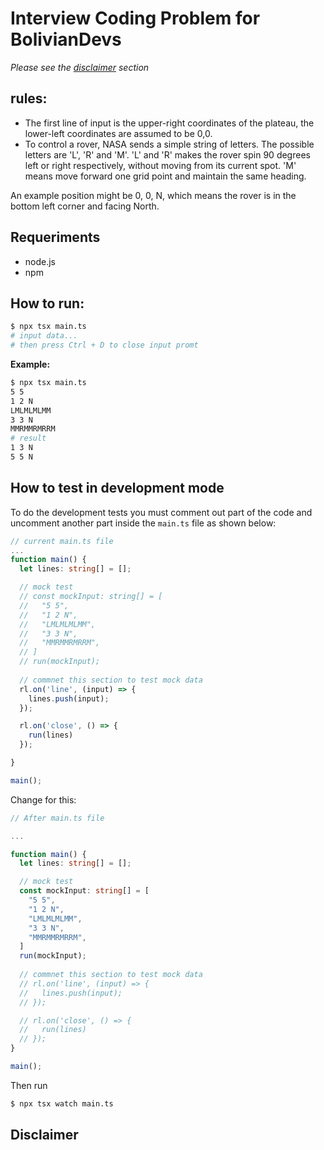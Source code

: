 # Interview Coding Problem for BolivianDevs

_Please see the [disclaimer](#disclaimer) section_
## rules:
- The first line of input is the upper-right coordinates of the plateau, the lower-left coordinates are assumed to be 0,0.
- To control a rover, NASA sends a simple string of letters. The possible letters are 'L', 'R' and 'M'. 'L' and 'R' makes the rover spin 90 degrees left or right respectively, without moving from its current spot. 'M' means move forward one grid point and maintain the same heading.

An example position might be 0, 0, N, which means the rover is in the bottom left corner and facing North.


## Requeriments

- node.js
- npm

## How to run:

```bash
$ npx tsx main.ts
# input data...
# then press Ctrl + D to close input promt
```````

**Example:**

```bash
$ npx tsx main.ts      
5 5
1 2 N
LMLMLMLMM
3 3 N
MMRMMRMRRM
# result
1 3 N 
5 5 N
```

## How to test in development mode

To do the development tests you must comment out part of the code and uncomment another part inside the `main.ts` file as shown below:

```typescript
// current main.ts file
...
function main() {
  let lines: string[] = [];

  // mock test
  // const mockInput: string[] = [
  //   "5 5",
  //   "1 2 N",
  //   "LMLMLMLMM",
  //   "3 3 N",
  //   "MMRMMRMRRM",
  // ]
  // run(mockInput);
  
  // commnet this section to test mock data
  rl.on('line', (input) => {
    lines.push(input);
  });

  rl.on('close', () => {
    run(lines)
  });

}

main();
```

Change for this:

```typescript
// After main.ts file

...

function main() {
  let lines: string[] = [];

  // mock test
  const mockInput: string[] = [
    "5 5",
    "1 2 N",
    "LMLMLMLMM",
    "3 3 N",
    "MMRMMRMRRM",
  ]
  run(mockInput);
  
  // commnet this section to test mock data
  // rl.on('line', (input) => {
  //   lines.push(input);
  // });

  // rl.on('close', () => {
  //   run(lines)
  // });
}

main();
```

Then run

```bash
$ npx tsx watch main.ts
```

## Disclaimer

